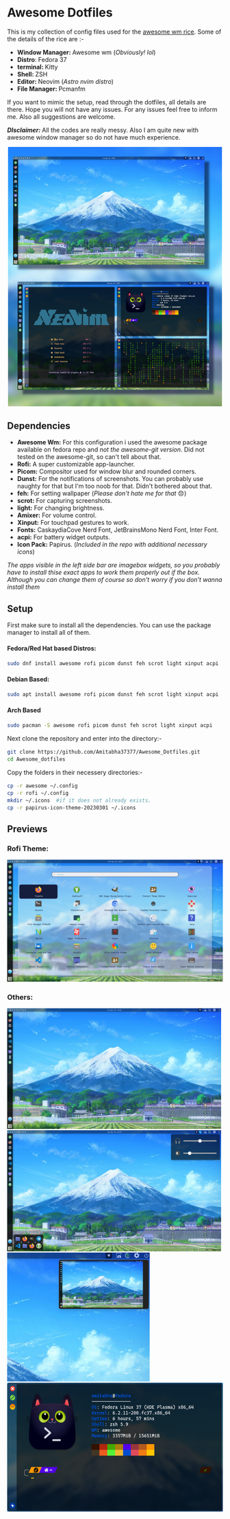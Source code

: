 # Awesome Dotfiles
This is my collection of config files used for the <a href="https://www.reddit.com/r/unixporn/comments/12yk2zl/awesome_finally_i_have_learnt_to_customize/?utm_source=share&utm_medium=web3x&utm_name=web3xcss&utm_term=1&utm_content=share_button">awesome wm rice</a>. Some of the details of the rice are :-

- <b>Window Manager: </b> Awesome wm (<i>Obviously! lol</i>)
- <b>Distro</b>: Fedora 37
- <b>terminal: </b> Kitty
- <b>Shell: </b> ZSH
- <b>Editor: </b> Neovim (<i>Astro nvim distro</i>)
- <b>File Manager: </b> Pcmanfm

If you want to mimic the setup, read through the dotfiles, all details are there. Hope you will not have any issues. For any issues feel free to inform me. Also all suggestions are welcome.

<b><i>DIsclaimer: </i></b> All the codes are really messy. Also I am quite new with awesome window manager so do not have much experience. 

<div style="text-align:center"><img src=screenshots/preview.jpg style="width:500px;"></div>

## Dependencies

- **Awesome Wm:** For this configuration i used the awesome package available on fedora repo and *not the awesome-git version*. Did not tested on the awesome-git, so can't tell about that.
- **Rofi:** A super customizable app-launcher.
- **Picom:** Compositor used for window blur and rounded corners.
- **Dunst:** For the notifications of screenshots. You can probably use naughty for that but I'm too noob for that. Didn't bothered about that.
- **feh:** For setting wallpaper (*Please don't hate me for that* :disappointed:)
- **scrot:** For capturing screenshots.
- **light:** For changing brightness.
- **Amixer:** For volume control.
- **Xinput:** For touchpad gestures to work.
- **Fonts:** CaskaydiaCove Nerd Font, JetBrainsMono Nerd Font, Inter Font.
- **acpi:** For battery widget outputs.
- **Icon Pack:** Papirus. (*Included in the repo with additional necessary icons*)

*The apps visible in the left side bar are imagebox widgets, so you probably have to install thise exact apps to work them properly out if the box. Although you can change them of course so don't worry if you don't wanna install them*

## Setup
First make sure to install all the dependencies. You can use the package manager to install all of them.
#### Fedora/Red Hat based Distros:
```bash
sudo dnf install awesome rofi picom dunst feh scrot light xinput acpi
```
#### Debian Based:
```bash
sudo apt install awesome rofi picom dunst feh scrot light xinput acpi
```
#### Arch Based
```bash
sudo pacman -S awesome rofi picom dunst feh scrot light xinput acpi
```
Next clone the repository and enter into the directory:-
```bash
git clone https://github.com/Amitabha37377/Awesome_Dotfiles.git
cd Awesome_dotfiles
```
Copy the folders in their necessery directories:-
```bash
cp -r awesome ~/.config
cp -r rofi ~/.config
mkdir ~/.icons  #if it does not already exists.
cp -r papirus-icon-theme-20230301 ~/.icons
```

## Previews
### Rofi Theme:
<img src="screenshots/rofi.png">

### Others:
<img src="screenshots/file1_20230425_185954.png" style="width:500px"> 
<img src="screenshots/file1_20230425_232915.png" style="width:500px">
<img src="screenshots/screenshot.jpg" style="height:300px">
<img src="screenshots/Screenshot_20230425_234135.png" style="height:300px">

